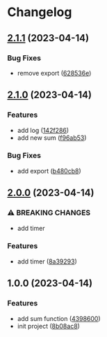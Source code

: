 # Changelog

## [2.1.1](https://github.com/julianosirtori/poc-release-please-action/compare/v2.1.0...v2.1.1) (2023-04-14)


### Bug Fixes

* remove export ([628536e](https://github.com/julianosirtori/poc-release-please-action/commit/628536eaae9399282b71393423c95de2be2150ed))

## [2.1.0](https://github.com/julianosirtori/poc-release-please-action/compare/v2.0.0...v2.1.0) (2023-04-14)


### Features

* add log ([142f286](https://github.com/julianosirtori/poc-release-please-action/commit/142f2866d451c610e1fb3f2b74e27b1308ff4e65))
* add new sum ([f96ab53](https://github.com/julianosirtori/poc-release-please-action/commit/f96ab53b0a93623aca365018345ce8134940d56e))


### Bug Fixes

* add export ([b480cb8](https://github.com/julianosirtori/poc-release-please-action/commit/b480cb87a3d5e452241c6ee67ef464d299620f17))

## [2.0.0](https://github.com/julianosirtori/poc-release-please-action/compare/v1.0.0...v2.0.0) (2023-04-14)


### ⚠ BREAKING CHANGES

* add timer

### Features

* add timer ([8a39293](https://github.com/julianosirtori/poc-release-please-action/commit/8a39293414afc8982d9d322f96a46ebbf93d54b2))

## 1.0.0 (2023-04-14)


### Features

* add sum function ([4398600](https://github.com/julianosirtori/poc-release-please-action/commit/4398600943b4253c90a4ebdc9bbeee17c708aa00))
* init project ([8b08ac8](https://github.com/julianosirtori/poc-release-please-action/commit/8b08ac847ca4b0bc37d5892725adcba3671ab711))
